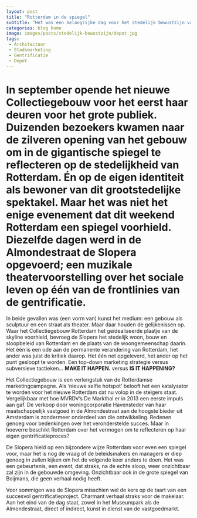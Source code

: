 ```yaml
---
layout: post
title: "Rotterdam in de spiegel"
subtitle: "Het was een belangrijke dag voor het stedelijk bewustzijn van Rotterdam."
categories: blog home
image: images/posts/stedelijk-bewustzijn/depot.jpg
tags: 
 - Architectuur 
 - Stadsmarketing
 - Gentrificatie
 - Depot
---
```


# In september opende het nieuwe Collectiegebouw voor het eerst haar deuren voor het grote publiek. Duizenden bezoekers kwamen naar de zilveren opening van het gebouw om in de gigantische spiegel te reflecteren op de stedelijkheid van Rotterdam. Én op de eigen identiteit als bewoner van dit grootstedelijke spektakel. Maar het was niet het enige evenement dat dit weekend Rotterdam een spiegel voorhield. Diezelfde dagen werd in de Almondestraat de Slopera opgevoerd; een muzikale theatervoorstelling over het sociale leven op één van de frontlinies van de gentrificatie.

In beide gevallen was (een vorm van) kunst het medium: een gebouw als sculptuur en een straat als theater. Maar daar houden de gelijkenissen op. Waar het Collectiegebouw Rotterdam het geïdealiseerde plaatje van de skyline voorhield, bevroeg de Slopera het stedelijk woon, bouw en sloopbeleid van Rotterdam en de plaats van de woongemeenschap daarin. Het één is een ode aan de permanente verandering van Rotterdam, het ander was juist de kritiek daarop. Het één net opgeleverd, het ander op het punt gesloopt te worden. Een top-down marketing strategie versus subversieve tactieken... **MAKE IT HAPPEN.** versus **IS IT HAPPENING?**

Het Collectiegebouw is een verlengstuk van de Rotterdamse marketingcampagne. Als ‘nieuwe selfie hotspot’ belooft het een katalysator te worden voor het nieuwe Rotterdam dat nu volop in de steigers staat. Vergelijkbaar met hoe MVRDV’s De Markthal er in 2013 een eerste impuls aan gaf. De verkoop door woningcorporatie Havensteder van haar maatschappelijk vastgoed in de Almondestraat aan de hoogste bieder uit Amsterdam is zondermeer onderdeel van die ontwikkeling. Redenen genoeg voor bedenkingen over het veronderstelde succes. Maar in hoeverre beschikt Rotterdam over het vermogen om te reflecteren op haar eigen gentrificatieproces?

De Slopera hield op een bijzondere wijze Rotterdam voor even een spiegel voor, maar het is nog de vraag of de beleidsmakers en managers er diep genoeg in zullen kijken om het de volgende keer anders te doen. Het was een gebeurtenis, een _event_, dat straks, na de echte sloop, weer onzichtbaar zal zijn in de gebouwde omgeving. Onzichtbaar ook in de grote spiegel van Boijmans, die geen verhaal nodig heeft.

Voor sommigen was de Slopera misschien wel de kers op de taart van een succesvol gentrificatieproject. Charmant verhaal straks voor de makelaar. Aan het eind van de dag staat, zowel in het Museumpark als de Almondestraat, direct of indirect, kunst in dienst van de vastgoedmarkt.